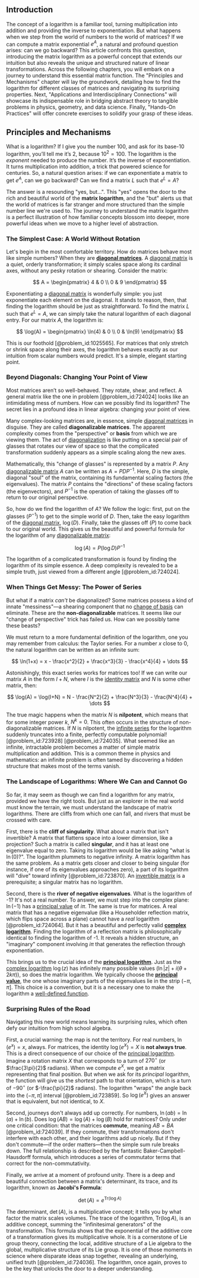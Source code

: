 ## Introduction
The concept of a logarithm is a familiar tool, turning multiplication into addition and providing the inverse to exponentiation. But what happens when we step from the world of numbers to the world of matrices? If we can compute a matrix exponential $e^A$, a natural and profound question arises: can we go backward? This article confronts this question, introducing the matrix logarithm as a powerful concept that extends our intuition but also reveals the unique and structured nature of linear transformations. Across the following chapters, you will embark on a journey to understand this essential matrix function. The "Principles and Mechanisms" chapter will lay the groundwork, detailing how to find the logarithm for different classes of matrices and navigating its surprising properties. Next, "Applications and Interdisciplinary Connections" will showcase its indispensable role in bridging abstract theory to tangible problems in physics, geometry, and data science. Finally, "Hands-On Practices" will offer concrete exercises to solidify your grasp of these ideas.

## Principles and Mechanisms

What is a logarithm? If I give you the number 100, and ask for its base-10 logarithm, you’ll tell me it’s 2, because $10^2 = 100$. The logarithm is the *exponent* needed to produce the number. It’s the inverse of exponentiation. It turns multiplication into addition, a trick that powered science for centuries. So, a natural question arises: if we can exponentiate a matrix to get $e^A$, can we go backward? Can we find a matrix $L$ such that $e^L = A$?

The answer is a resounding "yes, but...". This "yes" opens the door to the rich and beautiful world of the **matrix logarithm**, and the "but" alerts us that the world of matrices is far stranger and more structured than the simple number line we're used to. The journey to understand the matrix logarithm is a perfect illustration of how familiar concepts blossom into deeper, more powerful ideas when we move to a higher level of abstraction.

### The Simplest Case: A World Without Rotation

Let's begin in the most comfortable territory. How do matrices behave most like simple numbers? When they are **[diagonal matrices](@article_id:148734)**. A [diagonal matrix](@article_id:637288) is a quiet, orderly transformation; it simply scales space along its cardinal axes, without any pesky rotation or shearing. Consider the matrix:

$$
A = \begin{pmatrix} 4 & 0 \\ 0 & 9 \end{pmatrix}
$$

Exponentiating a [diagonal matrix](@article_id:637288) is wonderfully simple: you just exponentiate each element on the diagonal. It stands to reason, then, that finding the logarithm should be just as straightforward. To find the matrix $L$ such that $e^L = A$, we can simply take the natural logarithm of each diagonal entry. For our matrix $A$, the logarithm is:

$$
\log(A) = \begin{pmatrix} \ln(4) & 0 \\ 0 & \ln(9) \end{pmatrix}
$$

This is our foothold [@problem_id:1025565]. For matrices that only stretch or shrink space along their axes, the logarithm behaves exactly as our intuition from scalar numbers would predict. It's a simple, elegant starting point.

### Beyond Diagonals: Changing Your Point of View

Most matrices aren’t so well-behaved. They rotate, shear, and reflect. A general matrix like the one in problem [@problem_id:724024] looks like an intimidating mess of numbers. How can we possibly find its logarithm? The secret lies in a profound idea in linear algebra: changing your point of view.

Many complex-looking matrices are, in essence, simple [diagonal matrices](@article_id:148734) in disguise. They are called **diagonalizable matrices**. The apparent complexity comes from the "perspective" or **basis** from which we are viewing them. The act of [diagonalization](@article_id:146522) is like putting on a special pair of glasses that rotates our view of space so that the complicated transformation suddenly appears as a simple scaling along the new axes.

Mathematically, this "change of glasses" is represented by a matrix $P$. Any [diagonalizable matrix](@article_id:149606) $A$ can be written as $A = PDP^{-1}$. Here, $D$ is the simple, diagonal "soul" of the matrix, containing its fundamental scaling factors (the eigenvalues). The matrix $P$ contains the "directions" of these scaling factors (the eigenvectors), and $P^{-1}$ is the operation of taking the glasses off to return to our original perspective.

So, how do we find the logarithm of $A$? We follow the logic: first, put on the glasses ($P^{-1}$) to get to the simple world of $D$. Then, take the easy logarithm of the [diagonal matrix](@article_id:637288), $\log(D)$. Finally, take the glasses off ($P$) to come back to our original world. This gives us the beautiful and powerful formula for the logarithm of any [diagonalizable matrix](@article_id:149606):

$$
\log(A) = P (\log D) P^{-1}
$$

The logarithm of a complicated transformation is found by finding the logarithm of its simple essence. A deep complexity is revealed to be a simple truth, just viewed from a different angle [@problem_id:724024].

### When Things Get Messy: The Power of Series

But what if a matrix *can't* be diagonalized? Some matrices possess a kind of innate "messiness"—a shearing component that no [change of basis](@article_id:144648) can eliminate. These are the **non-diagonalizable** matrices. It seems like our "change of perspective" trick has failed us. How can we possibly tame these beasts?

We must return to a more fundamental definition of the logarithm, one you may remember from calculus: the Taylor series. For a number $x$ close to 0, the natural logarithm can be written as an infinite sum:

$$
\ln(1+x) = x - \frac{x^2}{2} + \frac{x^3}{3} - \frac{x^4}{4} + \dots
$$

Astonishingly, this exact series works for matrices too! If we can write our matrix $A$ in the form $I+N$, where $I$ is the [identity matrix](@article_id:156230) and $N$ is some other matrix, then:

$$
\log(A) = \log(I+N) = N - \frac{N^2}{2} + \frac{N^3}{3} - \frac{N^4}{4} + \dots
$$

The true magic happens when the matrix $N$ is **nilpotent**, which means that for some integer power $k$, $N^k=0$. This often occurs in the structure of non-diagonalizable matrices. If $N$ is nilpotent, the [infinite series](@article_id:142872) for the logarithm suddenly truncates into a finite, perfectly computable polynomial! [@problem_id:723928] [@problem_id:724035]. What seemed like an infinite, intractable problem becomes a matter of simple matrix multiplication and addition. This is a common theme in physics and mathematics: an infinite problem is often tamed by discovering a hidden structure that makes most of the terms vanish.

### The Landscape of Logarithms: Where We Can and Cannot Go

So far, it may seem as though we can find a logarithm for any matrix, provided we have the right tools. But just as an explorer in the real world must know the terrain, we must understand the landscape of matrix logarithms. There are cliffs from which one can fall, and rivers that must be crossed with care.

First, there is the **cliff of singularity**. What about a matrix that isn't invertible? A matrix that flattens space into a lower dimension, like a projection? Such a matrix is called **singular**, and it has at least one eigenvalue equal to zero. Taking its logarithm would be like asking "what is $\ln(0)$?". The logarithm plummets to negative infinity. A matrix logarithm has the same problem. As a matrix gets closer and closer to being singular (for instance, if one of its eigenvalues approaches zero), a part of its logarithm will "dive" toward infinity [@problem_id:723870]. An [invertible matrix](@article_id:141557) is a prerequisite; a singular matrix has no logarithm.

Second, there is the **river of negative eigenvalues**. What is the logarithm of -1? It's not a real number. To answer, we must step into the complex plane: $\ln(-1)$ has a [principal value](@article_id:192267) of $i\pi$. The same is true for matrices. A real matrix that has a negative eigenvalue (like a Householder reflection matrix, which flips space across a plane) cannot have a *real* logarithm [@problem_id:724064]. But it has a beautiful and perfectly valid **[complex logarithm](@article_id:174363)**. Finding the logarithm of a reflection matrix is philosophically identical to finding the logarithm of -1. It reveals a hidden structure, an "imaginary" component involving $i\pi$ that generates the reflection through exponentiation.

This brings us to the crucial idea of the **[principal logarithm](@article_id:195475)**. Just as the [complex logarithm](@article_id:174363) $\log(z)$ has infinitely many possible values ($\ln|z| + i(\theta + 2k\pi)$), so does the matrix logarithm. We typically choose the **[principal value](@article_id:192267)**, the one whose imaginary parts of the eigenvalues lie in the strip $(-\pi, \pi]$. This choice is a convention, but it is a necessary one to make the logarithm a [well-defined function](@article_id:146352).

### Surprising Rules of the Road

Navigating this new world means learning its surprising rules, which often defy our intuition from high school algebra.

First, a crucial warning: the map is not the territory. For real numbers, $\ln(e^x) = x$, always. For matrices, the identity $\log(e^X) = X$ is **not always true**. This is a direct consequence of our choice of the [principal logarithm](@article_id:195475). Imagine a rotation matrix $X$ that corresponds to a turn of $270^\circ$ (or $\frac{3\pi}{2}$ radians). When we compute $e^X$, we get a matrix representing that final position. But when we ask for its *principal* logarithm, the function will give us the *shortest* path to that orientation, which is a turn of $-90^\circ$ (or $-\frac{\pi}{2}$ radians). The logarithm "wraps" the angle back into the $(-\pi, \pi]$ interval [@problem_id:723859]. So $\log(e^X)$ gives an answer that is equivalent, but not identical, to $X$.

Second, journeys don't always add up correctly. For numbers, $\ln(ab) = \ln(a) + \ln(b)$. Does $\log(AB) = \log(A) + \log(B)$ hold for matrices? Only under one critical condition: that the matrices **commute**, meaning $AB=BA$ [@problem_id:724039]. If they commute, their transformations don't interfere with each other, and their logarithms add up nicely. But if they don't commute—if the order matters—then the simple sum rule breaks down. The full relationship is described by the fantastic Baker-Campbell-Hausdorff formula, which introduces a series of commutator terms that correct for the non-commutativity.

Finally, we arrive at a moment of profound unity. There is a deep and beautiful connection between a matrix's determinant, its trace, and its logarithm, known as **Jacobi's Formula**:

$$
\det(A) = e^{\text{Tr}(\log A)}
$$

The determinant, $\det(A)$, is a multiplicative concept; it tells you by what factor the matrix scales volumes. The trace of the logarithm, $\text{Tr}(\log A)$, is an additive concept, summing the "infinitesimal generators" of the transformation. This formula shows that the exponential of the additive core of a transformation gives its multiplicative whole. It is a cornerstone of Lie group theory, connecting the local, additive structure of a Lie algebra to the global, multiplicative structure of its Lie group. It is one of those moments in science where disparate ideas snap together, revealing an underlying, unified truth [@problem_id:724036]. The logarithm, once again, proves to be the key that unlocks the door to a deeper understanding.